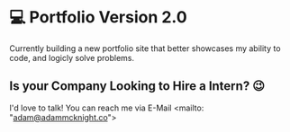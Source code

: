 # 💻 Portfolio Version 2.0 
Currently building a new portfolio site that better showcases my ability to code,
and logicly solve problems. 

## Is your Company Looking to Hire a Intern? 😉
I'd love to talk! You can reach me via E-Mail <mailto: "adam@adammcknight.co">





